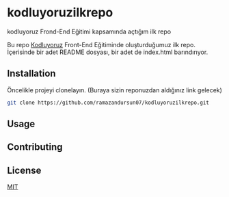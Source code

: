 # kodluyoruzilkrepo
kodluyoruz Frond-End Eğitimi kapsamında açtığım ilk repo

Bu repo [Kodluyoruz](https://www.kodluyoruz.org) Front-End Eğitiminde oluşturduğumuz ilk repo. İçerisinde bir adet README dosyası, bir adet de index.html barındırıyor.

## Installation

Öncelikle projeyi clonelayın. (Buraya sizin reponuzdan aldığınız link gelecek)

```bash
git clone https://github.com/ramazandursun07/kodluyoruzilkrepo.git
```

## Usage




## Contributing



## License
[MIT](https://choosealicense.com/licenses/mit/)
